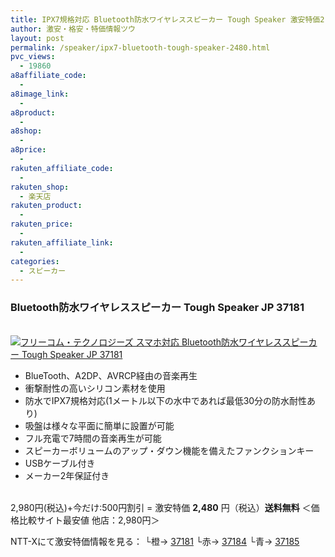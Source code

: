 ```yaml
---
title: IPX7規格対応 Bluetooth防水ワイヤレススピーカー Tough Speaker 激安特価2,480円！送料無料！
author: 激安・格安・特価情報ツウ
layout: post
permalink: /speaker/ipx7-bluetooth-tough-speaker-2480.html
pvc_views:
  - 19860
a8affiliate_code:
  -
a8image_link:
  -
a8product:
  -
a8shop:
  -
a8price:
  -
rakuten_affiliate_code:
  -
rakuten_shop:
  - 楽天店
rakuten_product:
  -
rakuten_price:
  -
rakuten_affiliate_link:
  -
categories:
  - スピーカー
---
```

### Bluetooth防水ワイヤレススピーカー Tough Speaker JP 37181

<div class="img-bg2 img_L">
  <a href="//px.a8.net/svt/ejp?a8mat=ZYP6S+8IMA3E+S1Q+BWGDT&#038;a8ejpredirect=//nttxstore.jp/_II_FC14750436" target="_blank"><br /> <img border="0" alt="フリーコム・テクノロジーズ スマホ対応 Bluetooth防水ワイヤレススピーカー Tough Speaker JP 37181" src="//i2.wp.com/image.nttxstore.jp/l2_images/F/FC/FC14750436.jpg?w=120" data-recalc-dims="1" /></a>
</div>

<!--more-->

  * BlueTooth、A2DP、AVRCP経由の音楽再生
  * 衝撃耐性の高いシリコン素材を使用
  * 防水でIPX7規格対応(1メートル以下の水中であれば最低30分の防水耐性あり)
  * 吸盤は様々な平面に簡単に設置が可能
  * フル充電で7時間の音楽再生が可能
  * スピーカーボリュームのアップ・ダウン機能を備えたファンクションキー
  * USBケーブル付き
  * メーカー2年保証付き

<br clear="all" />2,980円(税込)+今だけ:500円割引 = 激安特価 <span class="tokka-price"><strong>2,480</strong></span> 円（税込）**送料無料**
＜価格比較サイト最安値 他店：2,980円＞

NTT-Xにて激安特価情報を見る：
└橙→ <span class="fs150p"><a href="//px.a8.net/svt/ejp?a8mat=ZYP6S+8IMA3E+S1Q+BWGDT&#038;a8ejpredirect=//nttxstore.jp/_II_FC14750436" target="_blank">37181</a></span>
└赤→ <span class="fs150p"><a href="//px.a8.net/svt/ejp?a8mat=ZYP6S+8IMA3E+S1Q+BWGDT&#038;a8ejpredirect=//nttxstore.jp/_II_FC14794584" target="_blank">37184</a></span>
└青→ <span class="fs150p"><a href="//px.a8.net/svt/ejp?a8mat=ZYP6S+8IMA3E+S1Q+BWGDT&#038;a8ejpredirect=//nttxstore.jp/_II_FC14794585" target="_blank">37185</a></span>